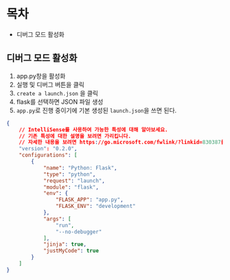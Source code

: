 # 목차 
- 디버그 모드 활성화

## 디버그 모드 활성화
1. app.py창을 활성화
2. 실행 및 디버그 버튼을 클릭
3. `create a launch.json` 을 클릭
4. flask를 선택하면 JSON 파일 생성
5. `app.py`로 진행 중이기에 기본 생성된 `launch.json`을 쓰면 된다.
```json
{
    // IntelliSense를 사용하여 가능한 특성에 대해 알아보세요.
    // 기존 특성에 대한 설명을 보려면 가리킵니다.
    // 자세한 내용을 보려면 https://go.microsoft.com/fwlink/?linkid=830387을(를) 방문하세요.
    "version": "0.2.0",
    "configurations": [
        {
            "name": "Python: Flask",
            "type": "python",
            "request": "launch",
            "module": "flask",
            "env": {
                "FLASK_APP": "app.py",
                "FLASK_ENV": "development"
            },
            "args": [
                "run",
                "--no-debugger"
            ],
            "jinja": true,
            "justMyCode": true
        }
    ]
}
```